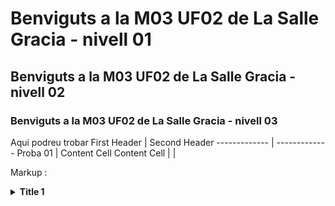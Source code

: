 # Benviguts a la M03 UF02 de La Salle Gracia - nivell 01
## Benviguts a la M03 UF02 de La Salle Gracia - nivell 02
### Benviguts a la M03 UF02 de La Salle Gracia - nivell 03

Aqui podreu trobar 
First Header  | Second Header
------------- | -------------
Proba 01 | Content Cell
Content Cell  |  \| 

Markup : <details>
           <summary>**Title 1**</summary>
           <p>Lorem ipsum</p>
         </details>
